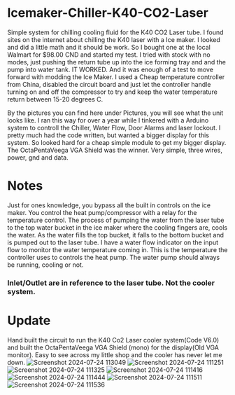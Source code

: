 # Icemaker-Chiller-K40-CO2-Laser

Simple system for chilling cooling fluid for the K40 CO2 Laser tube.
I found sites on the internet about chilling the K40 laser with a Ice maker. I looked and did a little math and it should be work.
So I bought one at the local Walmart for $98.00 CND and started my test.
I tried with stock with no modes, just pushing the return tube up into the ice forming tray and and the pump into water tank.
IT WORKED. And it was enough of a test to move forward with modding the Ice Maker. 
I used a Cheap temperature controller from China, disabled the circuit board and just let the controller handle turning on and off the compressor
to try and keep the water temperature return between 15-20 degrees C.

By the pictures you can find here under Pictures, you will see what the unit looks like. I ran this way for over a year while I tinkered with 
a Arduino system to controll the Chiller, Water Flow, Door Alarms and laser lockout.
I pretty much had the code written, but wanted a bigger display for this system. So looked hard for a cheap simple module to get my bigger display.
The OctaPentaVeega VGA Shield was the winner. Very simple, three wires, power, gnd and data. 


# Notes
Just for ones knowledge, you bypass all the built in controls on the ice maker. You control the heat pump/compressor with a relay for the temperature control.
The process of pumping the water from the laser tube to the top water bucket in the ice maker where the cooling fingers are, cools the water. As the water fills the top bucket, it falls to the bottom bucket and is pumped out to the laser tube. I have a water flow indicator on the input flow to monitor the water temperature coming in. This is the temperature the controller uses to controls the heat pump. The water pump should always be running, cooling or not.
### Inlet/Outlet are in reference to the laser tube. Not the cooler system.




# Update 
Hand built the circuit to run the K40 Co2 Laser cooler system(Code V6.0) and built the OctaPentaVeega VGA Shield (mono) for the display(Old VGA monitor).
Easy to see across my little shop and the cooler has never let me down. 
![Screenshot 2024-07-24 113049](https://github.com/user-attachments/assets/427cda58-9d0d-44eb-ba97-f612c33827cf)
![Screenshot 2024-07-24 111251](https://github.com/user-attachments/assets/9a9cad58-1962-4d91-9657-df44336ace87)
![Screenshot 2024-07-24 111325](https://github.com/user-attachments/assets/40305bf1-5a5d-4601-b0bc-5ce330576fc6)
![Screenshot 2024-07-24 111416](https://github.com/user-attachments/assets/40d12ab4-6d2c-4d84-b41e-21f1e7d21716)
![Screenshot 2024-07-24 111444](https://github.com/user-attachments/assets/66fb1828-48ec-4d6b-ab71-6170b6326284)
![Screenshot 2024-07-24 111511](https://github.com/user-attachments/assets/d1be73b3-65b9-4c3f-bfbe-c5ae2d46ff21)
![Screenshot 2024-07-24 111536](https://github.com/user-attachments/assets/8df83108-ada1-424b-96b0-b3c1c0a37f92)



